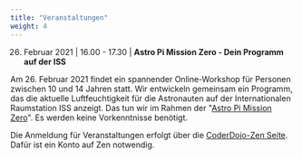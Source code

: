 ```yaml
---
title: "Veranstaltungen"
weight: 4
---
```


26. Februar 2021 | 16.00 - 17.30 | **Astro Pi Mission Zero - Dein Programm auf der ISS**

Am 26. Februar 2021 findet ein spannender Online-Workshop für Personen zwischen 10 und 14 Jahren statt. Wir entwickeln gemeinsam ein Programm, das die aktuelle Luftfeuchtigkeit für die Astronauten auf der Internationalen Raumstation ISS anzeigt. Das tun wir im Rahmen der "[Astro Pi Mission Zero](https://astro-pi.org/media/mission-zero-guidelines/Astro_Pi_Mission_Zero_Guidelines_2020_21-de.pdf)". Es werden keine Vorkenntnisse benötigt.

Die Anmeldung für Veranstaltungen erfolgt über die [CoderDojo-Zen Seite](https://zen.coderdojo.com/dojos/de/berlin/schoeneweide-berlin). Dafür ist ein Konto auf Zen notwendig.
